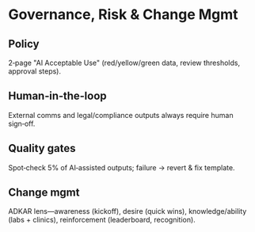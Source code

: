 # Governance, Risk & Change Mgmt

## Policy

2‑page "AI Acceptable Use" (red/yellow/green data, review thresholds, approval steps).

## Human‑in‑the‑loop

External comms and legal/compliance outputs always require human sign‑off.

## Quality gates

Spot‑check 5% of AI‑assisted outputs; failure → revert & fix template.

## Change mgmt

ADKAR lens—awareness (kickoff), desire (quick wins), knowledge/ability (labs + clinics), reinforcement (leaderboard, recognition).

